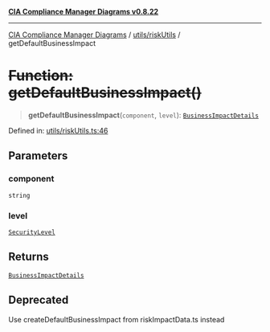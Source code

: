 [**CIA Compliance Manager Diagrams v0.8.22**](../../../README.md)

***

[CIA Compliance Manager Diagrams](../../../modules.md) / [utils/riskUtils](../README.md) / getDefaultBusinessImpact

# ~~Function: getDefaultBusinessImpact()~~

> **getDefaultBusinessImpact**(`component`, `level`): [`BusinessImpactDetails`](../../../types/interfaces/BusinessImpactDetails.md)

Defined in: [utils/riskUtils.ts:46](https://github.com/Hack23/cia-compliance-manager/blob/5eebba14bef5523072dd8c486c1cd0c7c18766fc/src/utils/riskUtils.ts#L46)

## Parameters

### component

`string`

### level

[`SecurityLevel`](../../../types/cia/type-aliases/SecurityLevel.md)

## Returns

[`BusinessImpactDetails`](../../../types/interfaces/BusinessImpactDetails.md)

## Deprecated

Use createDefaultBusinessImpact from riskImpactData.ts instead
